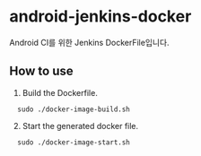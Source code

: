 # android-jenkins-docker
Android CI를 위한 Jenkins DockerFile입니다.

## How to use
1. Build the Dockerfile.
```
  sudo ./docker-image-build.sh
```

2. Start the generated docker file.
```
  sudo ./docker-image-start.sh
```
